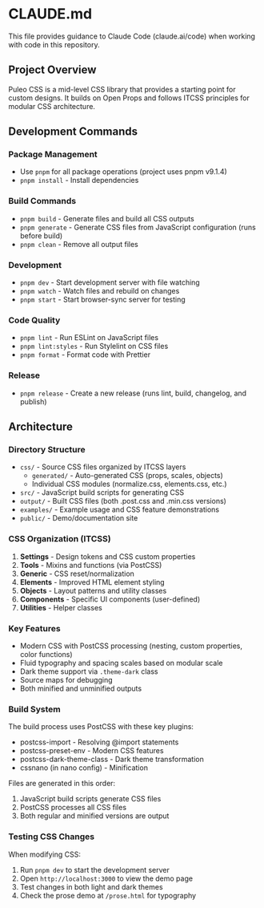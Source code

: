 # CLAUDE.md

This file provides guidance to Claude Code (claude.ai/code) when working with code in this repository.

## Project Overview

Puleo CSS is a mid-level CSS library that provides a starting point for custom designs. It builds on Open Props and follows ITCSS principles for modular CSS architecture.

## Development Commands

### Package Management

- Use `pnpm` for all package operations (project uses pnpm v9.1.4)
- `pnpm install` - Install dependencies

### Build Commands

- `pnpm build` - Generate files and build all CSS outputs
- `pnpm generate` - Generate CSS files from JavaScript configuration (runs before build)
- `pnpm clean` - Remove all output files

### Development

- `pnpm dev` - Start development server with file watching
- `pnpm watch` - Watch files and rebuild on changes
- `pnpm start` - Start browser-sync server for testing

### Code Quality

- `pnpm lint` - Run ESLint on JavaScript files
- `pnpm lint:styles` - Run Stylelint on CSS files
- `pnpm format` - Format code with Prettier

### Release

- `pnpm release` - Create a new release (runs lint, build, changelog, and publish)

## Architecture

### Directory Structure

- `css/` - Source CSS files organized by ITCSS layers
  - `generated/` - Auto-generated CSS (props, scales, objects)
  - Individual CSS modules (normalize.css, elements.css, etc.)
- `src/` - JavaScript build scripts for generating CSS
- `output/` - Built CSS files (both .post.css and .min.css versions)
- `examples/` - Example usage and CSS feature demonstrations
- `public/` - Demo/documentation site

### CSS Organization (ITCSS)

1. **Settings** - Design tokens and CSS custom properties
2. **Tools** - Mixins and functions (via PostCSS)
3. **Generic** - CSS reset/normalization
4. **Elements** - Improved HTML element styling
5. **Objects** - Layout patterns and utility classes
6. **Components** - Specific UI components (user-defined)
7. **Utilities** - Helper classes

### Key Features

- Modern CSS with PostCSS processing (nesting, custom properties, color functions)
- Fluid typography and spacing scales based on modular scale
- Dark theme support via `.theme-dark` class
- Source maps for debugging
- Both minified and unminified outputs

### Build System

The build process uses PostCSS with these key plugins:

- postcss-import - Resolving @import statements
- postcss-preset-env - Modern CSS features
- postcss-dark-theme-class - Dark theme transformation
- cssnano (in nano config) - Minification

Files are generated in this order:

1. JavaScript build scripts generate CSS files
2. PostCSS processes all CSS files
3. Both regular and minified versions are output

### Testing CSS Changes

When modifying CSS:

1. Run `pnpm dev` to start the development server
2. Open `http://localhost:3000` to view the demo page
3. Test changes in both light and dark themes
4. Check the prose demo at `/prose.html` for typography
